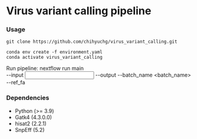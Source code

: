 # Virus variant calling pipeline

### Usage
    git clone https://github.com/chihyuchg/virus_variant_calling.git

    conda env create -f environment.yaml
    conda activate virus_variant_calling

Run pipeline:
    nextflow run main \
    --input <input directory with fastq files>
    --output <outdir>
    --batch_name <batch_name>
    --ref_fa <reference fna> 

### Dependencies

- Python (>= 3.9)
- Gatk4 (4.3.0.0)
- hisat2 (2.2.1)
- SnpEff (5.2)
